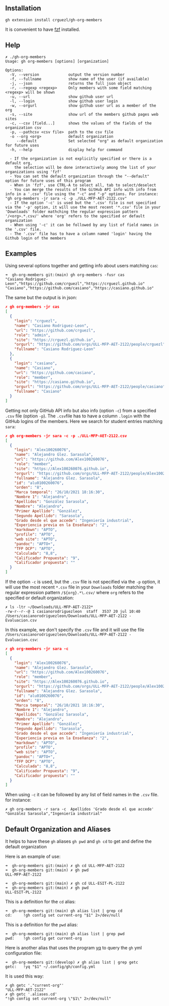 ## Installation

```
gh extension install crguezl/gh-org-members
```

It is convenient to have [fzf](https://github.com/junegunn/fzf) installed.

## Help

```
✗ ./gh-org-members                                                       
Usage: gh org-members [options] [organization]

Options:
  -V, --version             output the version number
  -f, --fullname            show name of the user (if available)
  -j, --json                returns the full json object
  -r, --regexp <regexp>     Only members with some field matching <regexp> will be shown
  -u, --url                 show github user url
  -l, --login               show github user login
  -w, --orgurl              show github user url as a member of the org
  -s, --site                show url of the members github pages web sites
  -c, --csv [field...]      shows the values of the fields of the organization csv
  -p, --pathcsv <csv file>  path to the csv file
  -o --org <org>            default organization
     --default              Set selected "org" as default organization for future uses
  -h, --help                display help for command

  - If the organization is not explicitly specified or there is a default org, 
    the selection will be done interactively among the list of your organizations using 'fzf'
  - You can set the default organization through the "--default" option for future uses of this program
  - When in 'fzf', use CTRL-A to select all, tab to select/deselect
  - You can merge the results of the GitHub API info with info from info in a '.csv' file using the "-c" and "-p" options. For instance: "gh org-members -jr sara -c -p ./ULL-MFP-AET-2122.csv"
  - If the option '-c' is used but the '.csv' file is not specified via the '-p' option, it will use the most recent '*.csv' file in your 'Downloads' folder mathching the regular expression pattern '/<org>.*.csv/' where 'org' refers to the specified or default organization  
  - When using '-c' it can be followed by any list of field names in the '.csv' file. 
  - The '.csv' file has to have a column named 'login' having the Github login of the members
```

## Examples

Using several options together and getting info about users matching `cas`:

```
➜  gh-org-members git:(main) gh org-members -fusr cas                 
"Casiano Rodriguez-Leon","https://github.com/crguezl","https://crguezl.github.io"
"Casiano","https://github.com/casiano","https://casiano.github.io"
```

The same but the output is in json:

```json
✗ gh org-members -jr cas   
[
  {
    "login": "crguezl",
    "name": "Casiano Rodriguez-Leon",
    "url": "https://github.com/crguezl",
    "role": "admin",
    "site": "https://crguezl.github.io",
    "orgurl": "https://github.com/orgs/ULL-MFP-AET-2122/people/crguezl",
    "fullname": "Casiano Rodriguez-Leon"
  },
  {
    "login": "casiano",
    "name": "Casiano",
    "url": "https://github.com/casiano",
    "role": "member",
    "site": "https://casiano.github.io",
    "orgurl": "https://github.com/orgs/ULL-MFP-AET-2122/people/casiano",
    "fullname": "Casiano"
  }
]
```

Getting not only GitHub API info but also info (option `-c`) from a specified `.csv` file (option `-p`). 
The `.csv`file has to have a column `.login` with the GitHub logins of the members. Here we search for student entries matching `sara`:

```json
✗ gh org-members -jr sara -c -p ./ULL-MFP-AET-2122.csv
[
  {
    "login": "Alex100260076",
    "name": "Alejandro Glez. Sarasola",
    "url": "https://github.com/Alex100260076",
    "role": "member",
    "site": "https://Alex100260076.github.io",
    "orgurl": "https://github.com/orgs/ULL-MFP-AET-2122/people/Alex100260076",
    "fullname": "Alejandro Glez. Sarasola",
    "id": "alu0100260076",
    "orden": "8",
    "Marca temporal": "26/10/2021 18:16:30",
    "Nombre 1": "Alejandro",
    "Apellidos": "González Sarasola",
    "Nombre": "Alejandro",
    "Primer Apellido": "González",
    "Segundo Apellido": "Sarasola",
    "Grado desde el que accede": "Ingeniería industrial",
    "Experiencia previa en la Enseñanza": "2",
    "markdown": "APTO",
    "profile": "APTO",
    "web site": "APTO",
    "pandoc": "APTO+",
    "TFP DCP": "APTO",
    "Calculada": "8,8",
    "Calificador Propuesta": "9",
    "Calificador propuesta": ""
  }
]
```

If the option `-c` is used, but the `.csv` file is not specified via the `-p` option, it will use the most recent 
`*.csv` file in your `Downloads` folder matching the regular expression pattern `/${org}.*\.csv/` where `org` refers to the specified or default
organization:

```
✗ ls -ltr ~/Downloads/ULL-MFP-AET-2122*                   
-rw-r--r--@ 1 casianorodriguezleon  staff  3537 20 jul 10:40 /Users/casianorodriguezleon/Downloads/ULL-MFP-AET-2122 - Evaluacion.csv
```

In this example, we don't specify the `.csv` file and it will use the file `/Users/casianorodriguezleon/Downloads/ULL-MFP-AET-2122 - Evaluacion.csv`:

```json
✗ gh org-members -jr sara -c   
[
  {
    "login": "Alex100260076",
    "name": "Alejandro Glez. Sarasola",
    "url": "https://github.com/Alex100260076",
    "role": "member",
    "site": "https://Alex100260076.github.io",
    "orgurl": "https://github.com/orgs/ULL-MFP-AET-2122/people/Alex100260076",
    "fullname": "Alejandro Glez. Sarasola",
    "id": "alu0100260076",
    "orden": "8",
    "Marca temporal": "26/10/2021 18:16:30",
    "Nombre 1": "Alejandro",
    "Apellidos": "González Sarasola",
    "Nombre": "Alejandro",
    "Primer Apellido": "González",
    "Segundo Apellido": "Sarasola",
    "Grado desde el que accede": "Ingeniería industrial",
    "Experiencia previa en la Enseñanza": "2",
    "markdown": "APTO",
    "profile": "APTO",
    "web site": "APTO",
    "pandoc": "APTO+",
    "TFP DCP": "APTO",
    "Calculada": "8,8",
    "Calificador Propuesta": "9",
    "Calificador propuesta": ""
  }
]
```

When using `-c` it can be followed by any list of field names in the `.csv` file. 
for instance:

```
✗ gh org-members -r sara -c  Apellidos 'Grado desde el que accede'
"González Sarasola","Ingeniería industrial"
```

## Default Organization and Aliases

It helps to have these `gh` aliases `gh pwd` and `gh cd` to get and define the default organization

Here is an example of use:

```
➜  gh-org-members git:(main) ✗ gh cd ULL-MFP-AET-2122
➜  gh-org-members git:(main) ✗ gh pwd
ULL-MFP-AET-2122
```

```
➜  gh-org-members git:(main) ✗ gh cd ULL-ESIT-PL-2122
➜  gh-org-members git:(main) ✗ gh pwd
ULL-ESIT-PL-2122
```

This is a definition for the `cd` alias:

```
➜  gh-org-members git:(main) gh alias list | grep cd
cd:     !gh config set current-org "$1" 2>/dev/null
```

This is a definition for the `pwd` alias:

```
➜  gh-org-members git:(main) gh alias list | grep pwd
pwd:    !gh config get current-org
```

Here is another alias that uses the program [yq](https://github.com/mikefarah/yq) to query the `gh` yml configuration file:

```
➜  gh-org-members git:(develop) ✗ gh alias list | grep getc
getc:   !yq "$1" ~/.config/gh/config.yml
```

It is used this way:

```
✗ gh getc '."current-org"'
"ULL-MFP-AET-2122"
✗ gh getc '.aliases.cd'  
"!gh config set current-org \"$1\" 2>/dev/null"
```
